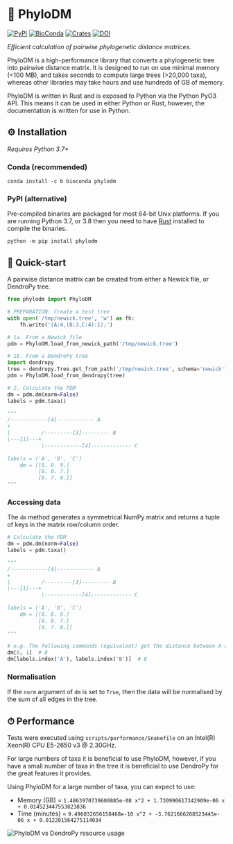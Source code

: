 # 🌲 PhyloDM

[![PyPI](https://img.shields.io/pypi/v/phylodm)](https://pypi.org/project/phylodm/)
[![BioConda](https://img.shields.io/conda/vn/bioconda/phylodm?color=green)](https://anaconda.org/bioconda/phylodm)
[![Crates](https://img.shields.io/crates/v/phylodm?color=orange)](https://crates.io/crates/phylodm)
[![DOI](https://zenodo.org/badge/251473194.svg)](https://zenodo.org/badge/latestdoi/251473194)

*Efficient calculation of pairwise phylogenetic distance matrices.*

PhyloDM is a high-performance library that converts a phylogenetic tree into pairwise distance matrix. 
It is designed to run on use minimal memory (<100 MB), and takes seconds to compute large trees
(>20,000 taxa), whereas other libraries may take hours and use hundreds of GB of memory.

PhyloDM is written in Rust and is exposed to Python via the Python PyO3 API. This means it 
can be used in either Python or Rust, however, the documentation is written for use in Python.

## ⚙ Installation

*Requires Python 3.7+*

### Conda (recommended)

```shell
conda install -c b bioconda phylodm
```

### PyPI (alternative)

Pre-compiled binaries are packaged for most 64-bit Unix platforms. If you are running Python 3.7, 
or 3.8 then you need to have 
[Rust](https://www.rust-lang.org/tools/install) installed to compile the binaries. 

```shell
python -m pip install phylodm
```

## 🐍 Quick-start

A pairwise distance matrix can be created from either a Newick file, or DendroPy tree.

```python
from phylodm import PhyloDM

# PREPARATION: Create a test tree
with open('/tmp/newick.tree', 'w') as fh:
    fh.write('(A:4,(B:3,C:4):1);')

# 1a. From a Newick file
pdm = PhyloDM.load_from_newick_path('/tmp/newick.tree')

# 1b. From a DendroPy tree
import dendropy
tree = dendropy.Tree.get_from_path('/tmp/newick.tree', schema='newick')
pdm = PhyloDM.load_from_dendropy(tree)

# 2. Calculate the PDM
dm = pdm.dm(norm=False)
labels = pdm.taxa()

"""
/------------[4]------------ A
+
|          /---------[3]--------- B
\---[1]---+
           \------------[4]------------- C
           
labels = ('A', 'B', 'C')
    dm = [[0. 8. 9.]
          [8. 0. 7.]
          [9. 7. 0.]]
"""
```

### Accessing data
The `dm` method generates a symmetrical NumPy matrix and returns a tuple of
keys in the matrix row/column order.

```python
# Calculate the PDM
dm = pdm.dm(norm=False)
labels = pdm.taxa()

"""
/------------[4]------------ A
+
|          /---------[3]--------- B
\---[1]---+
           \------------[4]------------- C
           
labels = ('A', 'B', 'C')
    dm = [[0. 8. 9.]
          [8. 0. 7.]
          [9. 7. 0.]]
"""

# e.g. The following commands (equivalent) get the distance between A and B
dm[0, 1]  # 8
dm[labels.index('A'), labels.index('B')]  # 8
```

### Normalisation

If the `norm` argument of `dm` is set to `True`, then the data will be normalised 
by the sum of all edges in the tree.


## ⏱ Performance
Tests were executed using `scripts/performance/Snakefile` on an Intel(R) Xeon(R) CPU E5-2650 v3 @ 2.30GHz.

For large numbers of taxa it is beneficial to use PhyloDM, however, if you have a small number 
of taxa in the tree it is beneficial to use DendroPy for the great features it provides.

Using PhyloDM for a large number of taxa, you can expect to use:
* Memory (GB) = `1.4863970739600885e-08 x^2 + 1.730990617342909e-06 x + 0.014523447553823836`
* Time (minutes) = `9.496032656158468e-10 x^2 + -3.7621666288523445e-06 x + 0.012201564275114034`

![PhyloDM vs DendroPy resource usage](https://raw.githubusercontent.com/aaronmussig/PhyloDM/main/docs/img/performance.png)
